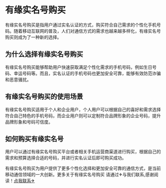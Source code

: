 # 有缘实名号购买

有缘实名号购买是指用户通过实名认证的方式，购买符合自己需求的个性化手机号码。随着移动互联网的普及，人们对通信方式的需求也越来越多样化，有缘实名号购买则成为了一种新的选择。

## 为什么选择有缘实名号购买

有缘实名号购买能够帮助用户快速获取满足个性化需求的手机号码，例如生日号码、幸运号码等。而且，实名认证的手机号码也更加安全可靠，能够有效防范诈骗和恶意骚扰。

## 有缘实名号购买的使用场景

有缘实名号购买适用于个人和企业用户，个人用户可以根据自己的喜好和需求选择符合自己特色的手机号码，而企业用户则可以定制符合品牌形象的企业号码，提升品牌形象和号码可信度。

## 如何购买有缘实名号

用户可以通过有缘实名号购买平台或者相关手机运营商渠道进行购买，根据自己的需求和预算选择合适的号码，并进行实名认证后即可购买成功。

有缘实名号购买为用户提供了更多个性化选择和更加安全可靠的通信方式，是当前移动通信领域的一大创新。更多关于有缘实名号购买 请通过✈与我们联系,感谢阅读！[点我联系✈](https://blog.G208.com)